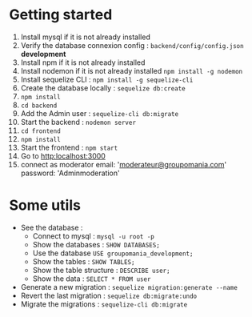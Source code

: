 # Getting started
1. Install mysql if it is not already installed
2. Verify the database connexion config : `backend/config/config.json` **development**
3. Install npm if it is not already installed
4. Install nodemon if it is not already installed `npm install -g nodemon`
5. Install sequelize CLI : `npm install -g sequelize-cli`
6. Create the database locally : `sequelize db:create`
7. `npm install`
8. `cd backend`
9. Add the Admin user : `sequelize-cli db:migrate`
10. Start the backend : `nodemon server`
11. `cd frontend`
12. `npm install`
13. Start the frontend : `npm start`
14. Go to [http:localhost:3000](http:localhost:3000)
15. connect as moderator email: 'moderateur@groupomania.com' password: 'Adminmoderation'

# Some utils

- See the database :
  - Connect to mysql : `mysql -u root -p`
  - Show the databases : `SHOW DATABASES;`
  - Use the database `USE groupomania_development;`
  - Show the tables : `SHOW TABLES;`
  - Show the table structure : `DESCRIBE user;`
  - Show the data : `SELECT * FROM user`
- Generate a new migration : `sequelize migration:generate --name`
- Revert the last migration : `sequelize db:migrate:undo`
- Migrate the migrations : `sequelize-cli db:migrate`